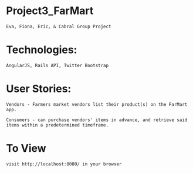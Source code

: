 # Project3_FarMart

`Eva, Fiona, Eric, & Cabral Group Project`  

# Technologies:

`AngularJS, Rails API, Twitter Bootstrap`

# User Stories:

`Vendors - Farmers market vendors list their product(s) on the FarMart app.`

`Consumers - can purchase vendors' items in advance, and retrieve said items within a predetermined timeframe.`

# To View

`visit http://localhost:8080/ in your browser`
